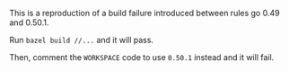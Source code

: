 This is a reproduction of a build failure introduced between rules go 0.49 and 0.50.1.

Run `bazel build //...` and it will pass.

Then, comment the `WORKSPACE` code to use `0.50.1` instead and it will fail.
